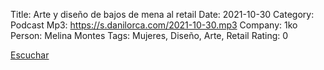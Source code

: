 Title: Arte y  diseño de bajos de mena al retail
Date: 2021-10-30
Category: Podcast
Mp3: https://s.danilorca.com/2021-10-30.mp3
Company: 1ko
Person: Melina Montes
Tags: Mujeres, Diseño, Arte, Retail
Rating: 0

<a href="https://s.danilorca.com/2021-10-30.mp3" type="audio/mpeg">
Escuchar
</a>

